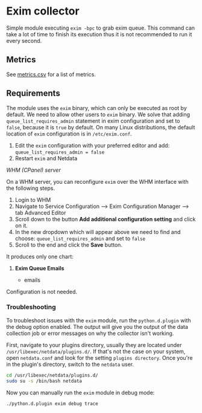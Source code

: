 <!--
title: "Exim monitoring with Netdata"
custom_edit_url: "https://github.com/netdata/netdata/edit/master/collectors/python.d.plugin/exim/README.md"
sidebar_label: "Exim"
learn_status: "Published"
learn_topic_type: "References"
learn_rel_path: "Integrations/Monitor/Webapps"
-->

# Exim collector

Simple module executing `exim -bpc` to grab exim queue.
This command can take a lot of time to finish its execution thus it is not recommended to run it every second.

## Metrics

See [metrics.csv](https://github.com/netdata/netdata/blob/master/collectors/python.d.plugin/exim/metrics.csv) for a list of metrics.


## Requirements

The module uses the `exim` binary, which can only be executed as root by default. We need to allow other users to `exim` binary. We solve that adding `queue_list_requires_admin` statement in exim configuration and set to `false`, because it is `true` by default. On many Linux distributions, the default location of `exim` configuration is in `/etc/exim.conf`.

1. Edit the `exim` configuration with your preferred editor and add:
`queue_list_requires_admin = false`
2. Restart `exim` and Netdata

*WHM (CPanel) server*

On a WHM server, you can reconfigure `exim` over the WHM interface with the following steps.

1. Login to WHM
2. Navigate to Service Configuration --> Exim Configuration Manager --> tab Advanced Editor
3. Scroll down to the button **Add additional configuration setting** and click on it.
4. In the new dropdown which will appear above we need to find and choose:
`queue_list_requires_admin` and set to `false` 
5. Scroll to the end and click the **Save** button.

It produces only one chart:

1.  **Exim Queue Emails**

    -   emails

Configuration is not needed.




### Troubleshooting

To troubleshoot issues with the `exim` module, run the `python.d.plugin` with the debug option enabled. The 
output will give you the output of the data collection job or error messages on why the collector isn't working.

First, navigate to your plugins directory, usually they are located under `/usr/libexec/netdata/plugins.d/`. If that's 
not the case on your system, open `netdata.conf` and look for the setting `plugins directory`. Once you're in the 
plugin's directory, switch to the `netdata` user.

```bash
cd /usr/libexec/netdata/plugins.d/
sudo su -s /bin/bash netdata
```

Now you can manually run the `exim` module in debug mode:

```bash
./python.d.plugin exim debug trace
```

